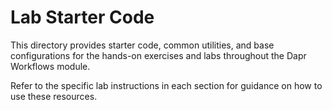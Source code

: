 # Lab Starter Code

This directory provides starter code, common utilities, and base configurations for the hands-on exercises and labs throughout the Dapr Workflows module.

Refer to the specific lab instructions in each section for guidance on how to use these resources.